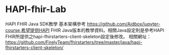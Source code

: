# HAPI-fhir-Lab
HAPI FHIR Java SDK教學
基本架構參考 https://github.com/Aidbox/jupyter-course,希望提供HAPI FHIR Java版本的教學資料。相關Java設定則是參考HAPI FHIR所提供之hapi-fhirstarters-client-skeleton設定後修改。
相關網址：https://github.com/FirelyTeam/fhirstarters/tree/master/java/hapi-fhirstarters-client-skeleton/
